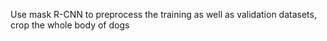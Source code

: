 Use mask R-CNN to preprocess the training as well as validation datasets, crop the whole body of dogs
